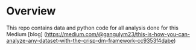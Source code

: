 <h1>Overview</h1>

This repo contains data and python code for all analysis done for this Medium [blog] (https://medium.com/@gangulym23/this-is-how-you-can-analyze-any-dataset-with-the-crisp-dm-framework-cc9353f4dabe)

